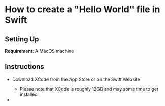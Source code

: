 # How to create a "Hello World" file in Swift 

## Setting Up 

**Requirement**: A MacOS machine 

## Instructions 

* Download XCode from the App Store or on the Swift Website 
  * Please note that XCode is roughly 12GB and may some time to get installed 
  
* 
